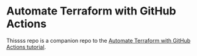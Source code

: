 # Automate Terraform with GitHub Actions

Thissss repo is a companion repo to the [Automate Terraform with GitHub Actions tutorial](https://developer.hashicorp.com/terraform/tutorials/automation/github-actions).

